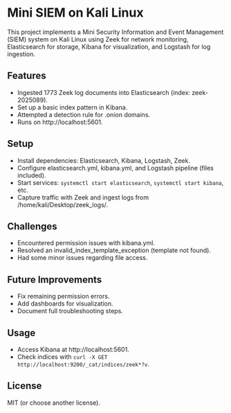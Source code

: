 # Mini SIEM on Kali Linux

This project implements a Mini Security Information and Event Management (SIEM) system on Kali Linux using Zeek for network monitoring, Elasticsearch for storage, Kibana for visualization, and Logstash for log ingestion.

## Features
- Ingested 1773 Zeek log documents into Elasticsearch (index: zeek-2025089).
- Set up a basic index pattern in Kibana.
- Attempted a detection rule for .onion domains.
- Runs on http://localhost:5601.

## Setup
- Install dependencies: Elasticsearch, Kibana, Logstash, Zeek.
- Configure elasticsearch.yml, kibana.yml, and Logstash pipeline (files included).
- Start services: `systemctl start elasticsearch`, `systemctl start kibana`, etc.
- Capture traffic with Zeek and ingest logs from /home/kali/Desktop/zeek_logs/.

## Challenges
- Encountered permission issues with kibana.yml.
- Resolved an invalid_index_template_exception (template not found).
- Had some minor issues regarding file access.

## Future Improvements
- Fix remaining permission errors.
- Add dashboards for visualization.
- Document full troubleshooting steps.

## Usage
- Access Kibana at http://localhost:5601.
- Check indices with `curl -X GET http://localhost:9200/_cat/indices/zeek*?v`.

## License
MIT (or choose another license).

